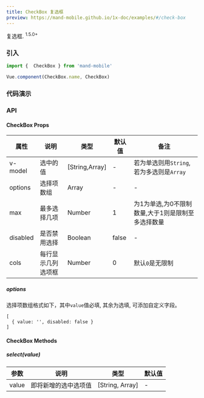 ```yaml
---
title: CheckBox 复选框
preview: https://mand-mobile.github.io/1x-doc/examples/#/check-box
---
```


复选框. <sup class="version-after">1.5.0+</sup>

### 引入

```javascript
import {  CheckBox } from 'mand-mobile'

Vue.component(CheckBox.name, CheckBox)
```

### 代码演示
<!-- DEMO -->

### API

#### CheckBox Props
|属性 | 说明 | 类型 | 默认值 | 备注 |
|----|-----|------|------|------|
|v-model|选中的值|[String,Array]|-|若为单选则用`String`, 若为多选则是`Array`|
|options|选择项数组|Array|-|-|
|max|最多选择几项|Number|1|为1为单选,为0不限制数量,大于1则是限制至多选择数量|
|disabled|是否禁用选择|Boolean|false|-|
|cols|每行显示几列选项框|Number|0|默认`0`是无限制

##### options
选择项数组格式如下，其中`value`值必填, 其余为选填, 可添加自定义字段。
```
[
  { value: '', disabled: false }
]
```

#### CheckBox Methods

##### select(value)

|参数 | 说明 | 类型 | 默认值 |
|----|-----|------|------|
|value|即将新增的选中选项值|[String, Array]|-|
